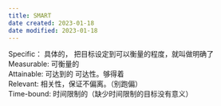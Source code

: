 ```yaml
---
title: SMART
date created: 2023-01-18
date modified: 2023-01-18
---
```


Specific： 具体的， 把目标设定到可以衡量的程度，就叫做明确了  
Measurable: 可衡量的  
Attainable: 可达到的 可达性。够得着  
Relevant: 相关性，保证不偏离。（别跑偏）  
Time-bound: 时间限制的（缺少时间限制的目标没有意义）
